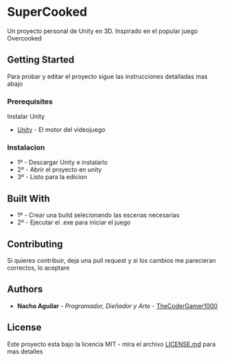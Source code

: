 # SuperCooked
 Un proyecto personal de Unity en 3D. Inspirado en el popular juego Overcooked

## Getting Started

Para probar y editar el proyecto sigue las instrucciones detalladas mas abajo

### Prerequisites

 Instalar Unity
* [Unity](https://unity3d.com/es/get-unity/download) - El motor del videojuego

### Instalacion

* 1º - Descargar Unity e instalarlo
* 2º - Abrir el proyecto en unity
* 3º - Listo para la edicion


## Built With

* 1º - Crear una build selecionando las escenas necesarias
* 2º - Ejecutar el .exe para iniciar el juego

## Contributing

Si quieres contribuir, deja una pull request y si los cambios me parecieran correctos, lo aceptare


## Authors

* **Nacho Aguilar** - *Programador, Dieñador y Arte* - [TheCoderGamer1000](https://github.com/TheCoderGamer1000)

## License

Este proyecto esta bajo la licencia MIT - mira el archivo [LICENSE.md](LICENSE.md) para mas detalles

